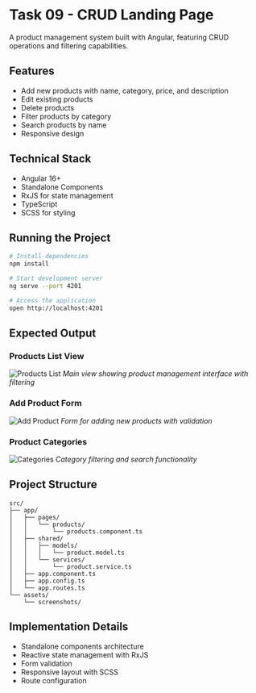 # Task 09 - CRUD Landing Page

A product management system built with Angular, featuring CRUD operations and filtering capabilities.

## Features
- Add new products with name, category, price, and description
- Edit existing products
- Delete products
- Filter products by category
- Search products by name
- Responsive design

## Technical Stack
- Angular 16+
- Standalone Components
- RxJS for state management
- TypeScript
- SCSS for styling

## Running the Project
```bash
# Install dependencies
npm install

# Start development server
ng serve --port 4201

# Access the application
open http://localhost:4201
```

## Expected Output

### Products List View
![Products List](./screenshots/products-list.png)
*Main view showing product management interface with filtering*

### Add Product Form
![Add Product](./screenshots/add-product.png)
*Form for adding new products with validation*

### Product Categories
![Categories](./screenshots/categories.png)
*Category filtering and search functionality*

## Project Structure
```
src/
├── app/
│   ├── pages/
│   │   └── products/
│   │       └── products.component.ts
│   ├── shared/
│   │   ├── models/
│   │   │   └── product.model.ts
│   │   └── services/
│   │       └── product.service.ts
│   ├── app.component.ts
│   ├── app.config.ts
│   └── app.routes.ts
└── assets/
    └── screenshots/
```

## Implementation Details
- Standalone components architecture
- Reactive state management with RxJS
- Form validation
- Responsive layout with SCSS
- Route configuration